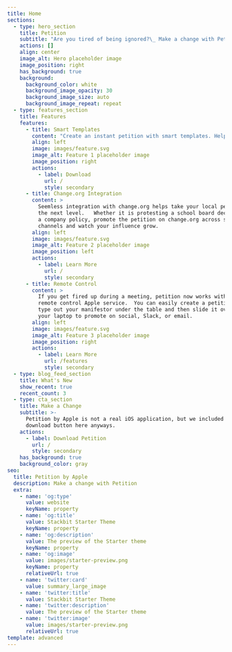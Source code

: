 ```yaml
---
title: Home
sections:
  - type: hero_section
    title: Petition
    subtitle: "Are you tired of being ignored?\_ Make a change with Petition by Apple."
    actions: []
    align: center
    image_alt: Hero placeholder image
    image_position: right
    has_background: true
    background:
      background_color: white
      background_image_opacity: 30
      background_image_size: auto
      background_image_repeat: repeat
  - type: features_section
    title: Features
    features:
      - title: Smart Templates
        content: "Create an instant petition with smart templates. Help your company determine who should be promoted or hired and who should be fired and why.  You have the power to create change because every company is a democracy, ruled by majority or the loudest minority.  If you don't create a petition and let your company know how you feel, you only have yourself to blame for your unhappiness.\n\nApple now uses Petition for all hiring and firing decisions, many product designs, and even answers at the Genius Bar.\_\n"
        align: left
        image: images/feature.svg
        image_alt: Feature 1 placeholder image
        image_position: right
        actions:
          - label: Download
            url: /
            style: secondary
      - title: Change.org Integration
        content: >
          Seemless integration with change.org helps take your local petition to
          the next level.   Whether it is protesting a school board decision or
          a company policy, promote the petition on change.org across social
          channels and watch your influence grow. 
        align: left
        image: images/feature.svg
        image_alt: Feature 2 placeholder image
        image_position: left
        actions:
          - label: Learn More
            url: /
            style: secondary
      - title: Remote Control
        content: >
          If you get fired up during a meeting, petition now works with the
          remote control Apple service.  You can easily create a petition and
          type out your manifestor under the table and then slide it over to
          your laptop to promote on social, Slack, or email.
        align: left
        image: images/feature.svg
        image_alt: Feature 3 placeholder image
        image_position: right
        actions:
          - label: Learn More
            url: /features
            style: secondary
  - type: blog_feed_section
    title: What's New
    show_recent: true
    recent_count: 3
  - type: cta_section
    title: Make a Change
    subtitle: >-
      Petition by Apple is not a real iOS application, but we included a
      download button here anyways.
    actions:
      - label: Download Petition
        url: /
        style: secondary
    has_background: true
    background_color: gray
seo:
  title: Petition by Apple
  description: Make a change with Petition
  extra:
    - name: 'og:type'
      value: website
      keyName: property
    - name: 'og:title'
      value: Stackbit Starter Theme
      keyName: property
    - name: 'og:description'
      value: The preview of the Starter theme
      keyName: property
    - name: 'og:image'
      value: images/starter-preview.png
      keyName: property
      relativeUrl: true
    - name: 'twitter:card'
      value: summary_large_image
    - name: 'twitter:title'
      value: Stackbit Starter Theme
    - name: 'twitter:description'
      value: The preview of the Starter theme
    - name: 'twitter:image'
      value: images/starter-preview.png
      relativeUrl: true
template: advanced
---
```

